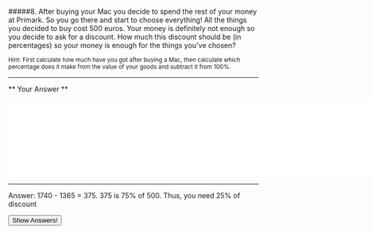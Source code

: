 #####8. After buying your Mac you decide to spend the rest of your money at Primark. So you go there and start to choose everything! All the things you decided to buy cost 500 euros. Your money is definitely not enough so you decide to ask for a discount. How much this discount should be (in percentages) so your money is enough for the things you've chosen?

<small><span class="gray">Hint</span>: First calculate how much have you got after buying a Mac, then calculate which percentage does it make from the value of your goods and subtract it from 100%.</small>

---

** Your Answer **

<textarea style="border:none;" rows="10" cols="100"></textarea>
---

<div class="answer hidden">
    Answer: 1740 - 1365 = 375. 375 is 75% of 500. Thus, you need 25% of discount
</div>

<button class="show-answers">Show Answers!</button>